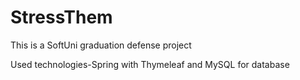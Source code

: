 # StressThem
This is a SoftUni graduation defense project

Used technologies-Spring with Thymeleaf and MySQL for database
